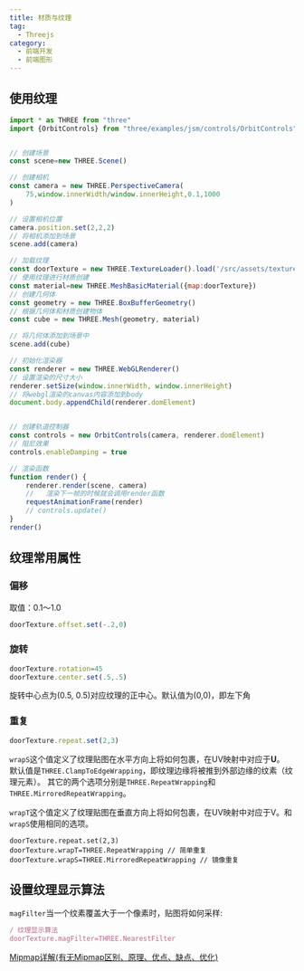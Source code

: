 ```yaml
---
title: 材质与纹理
tag:
  - Threejs
category:
  - 前端开发
  - 前端图形
---
```


## 使用纹理

```js
import * as THREE from "three"
import {OrbitControls} from "three/examples/jsm/controls/OrbitControls"


// 创建场景
const scene=new THREE.Scene()

// 创建相机
const camera = new THREE.PerspectiveCamera(
    75,window.innerWidth/window.innerHeight,0.1,1000
)

// 设置相机位置
camera.position.set(2,2,2)
// 将相机添加到场景
scene.add(camera)

// 加载纹理
const doorTexture = new THREE.TextureLoader().load('/src/assets/textures/door/color.jpg')
// 使用纹理进行材质创建
const material=new THREE.MeshBasicMaterial({map:doorTexture})
// 创建几何体
const geometry = new THREE.BoxBufferGeometry()
// 根据几何体和材质创建物体
const cube = new THREE.Mesh(geometry, material)

// 将几何体添加到场景中
scene.add(cube)

// 初始化渲染器
const renderer = new THREE.WebGLRenderer()
// 设置渲染的尺寸大小
renderer.setSize(window.innerWidth, window.innerHeight)
// 将webgl渲染的canvas内容添加到body
document.body.appendChild(renderer.domElement)


// 创建轨道控制器
const controls = new OrbitControls(camera, renderer.domElement)
// 阻尼效果
controls.enableDamping = true

// 渲染函数
function render() {
    renderer.render(scene, camera)
    //   渲染下一帧的时候就会调用render函数
    requestAnimationFrame(render)
    // controls.update()
}
render()
```

## 纹理常用属性

### 偏移

取值：0.1～1.0

```js
doorTexture.offset.set(-.2,0)
```

### 旋转

```js
doorTexture.rotation=45
doorTexture.center.set(.5,.5)
```

旋转中心点为(0.5, 0.5)对应纹理的正中心。默认值为(0,0)，即左下角

### 重复

```js
doorTexture.repeat.set(2,3)
```

`wrapS`这个值定义了纹理贴图在水平方向上将如何包裹，在UV映射中对应于**U**。
默认值是`THREE.ClampToEdgeWrapping`，即纹理边缘将被推到外部边缘的纹素（纹理元素）。 其它的两个选项分别是`THREE.RepeatWrapping`和`THREE.MirroredRepeatWrapping`。

`wrapT`这个值定义了纹理贴图在垂直方向上将如何包裹，在UV映射中对应于V。和`wrapS`使用相同的选项。

```
doorTexture.repeat.set(2,3)
doorTexture.wrapT=THREE.RepeatWrapping // 简单重复
doorTexture.wrapS=THREE.MirroredRepeatWrapping // 镜像重复
```

## 设置纹理显示算法

`magFilter`当一个纹素覆盖大于一个像素时，贴图将如何采样:

```js
/ 纹理显示算法
doorTexture.magFilter=THREE.NearestFilter
```

[Mipmap详解(有无Mipmap区别、原理、优点、缺点、优化)](https://blog.csdn.net/qq_42428486/article/details/118856697)
